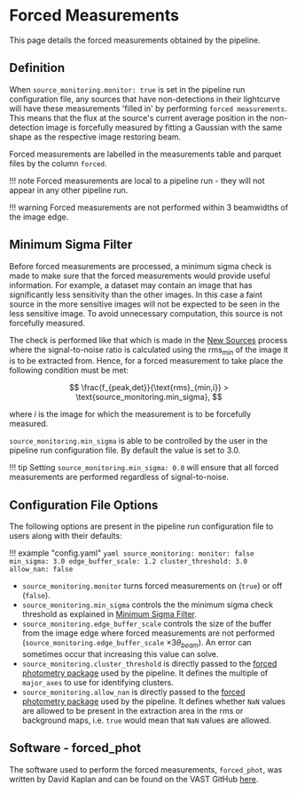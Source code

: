 # Forced Measurements

This page details the forced measurements obtained by the pipeline.

## Definition

When `source_monitoring.monitor: true` is set in the pipeline run configuration file, any sources that have non-detections in their lightcurve will have these measurements 'filled in' by performing `forced measurements`. This means that the flux at the source's current average position in the non-detection image is forcefully measured by fitting a Gaussian with the same shape as the respective image restoring beam.

Forced measurements are labelled in the measurements table and parquet files by the column `forced`.

!!! note
    Forced measurements are local to a pipeline run - they will not appear in any other pipeline run.

!!! warning
    Forced measurements are not performed within 3 beamwidths of the image edge.

## Minimum Sigma Filter

Before forced measurements are processed, a minimum sigma check is made to make sure that the forced measurements would provide useful information. For example, a dataset may contain an image that has significantly less sensitivity than the other images. In this case a faint source in the more sensitive images will not be expected to be seen in the less sensitive image. To avoid unnecessary computation, this source is not forcefully measured.

The check is performed like that which is made in the [New Sources](newsources.md) process where the signal-to-noise ratio is calculated using the rms$_{min}$ of the image it is to be extracted from. Hence, for a forced measurement to take place the following condition must be met:

$$
\frac{f_{peak,det}}{\text{rms}_{min,i}} > \text{source_monitoring.min_sigma},
$$

where $i$ is the image for which the measurement is to be forcefully measured.

`source_monitoring.min_sigma` is able to be controlled by the user in the pipeline run configuration file. By default the value is set to 3.0.

!!! tip
    Setting `source_monitoring.min_sigma: 0.0` will ensure that all forced measurements are performed regardless of signal-to-noise.

## Configuration File Options

The following options are present in the pipeline run configuration file to users along with their defaults:

!!! example "config.yaml"
    ```yaml
    source_monitoring:
      monitor: false
      min_sigma: 3.0
      edge_buffer_scale: 1.2
      cluster_threshold: 3.0
      allow_nan: false
    ```

* `source_monitoring.monitor` turns forced measurements on (`true`) or off (`false`).
* `source_monitoring.min_sigma` controls the the minimum sigma check threshold as explained in [Minimum Sigma Filter](#minimum-sigma-filter).
* `source_monitoring.edge_buffer_scale` controls the size of the buffer from the image edge where forced measurements are not performed (`source_monitoring.edge_buffer_scale` $\times 3\theta_{beam}$). An error can sometimes occur that increasing this value can solve.
* `source_monitoring.cluster_threshold` is directly passed to the [forced photometry package](#software-forced_phot) used by the pipeline. It defines the multiple of `major_axes` to use for identifying clusters.
* `source_monitoring.allow_nan` is directly passed to the [forced photometry package](#software-forced_phot) used by the pipeline. It defines whether `NaN` values are allowed to be present in the extraction area in the rms or background maps, i.e. `true` would mean that `NaN` values are allowed.

## Software - forced_phot

The software used to perform the forced measurements, `forced_phot`, was written by David Kaplan and can be found on the VAST GitHub [here](https://github.com/askap-vast/forced_phot).
